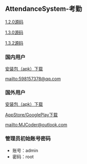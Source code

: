 ## AttendanceSystem-考勤

[1.2.0源码](https://github.com/MJCoderMJCoder/AttendanceSystem/tree/versionName%EF%BC%9A1.2.0 "1.2.0源码")

[1.3.0源码](https://github.com/MJCoderMJCoder/AttendanceSystem/tree/versionName%EF%BC%9A1.3.0 "1.3.0源码")

[1.3.2源码](https://github.com/MJCoderMJCoder/AttendanceSystem/tree/versionName%EF%BC%9A1.3.2 "1.3.2源码")

### 国内用户

[安装包（apk）下载](https://github.com/MJCoderMJCoder/AttendanceSystem/raw/master/release/app-release.apk "安装包下载（apk）")

[mailto:598157378@qq.com](mailto:598157378@qq.com)

### 国外用户
[安装包（apk）下载](https://github.com/MJCoderMJCoder/AttendanceSystem/raw/master/release/app-release.apk "安装包下载（apk）")

[AppStore/GooglePlay下载](https://github.com/MJCoderMJCoder/AttendanceSystem/raw/master/release/app-release.aab "AppStore/GooglePlay下载")

[mailto:MJCoder@outlook.com](mailto:MJCoder@outlook.com)

### 管理员初始账号密码
+ 账号：admin
+ 密码：root
